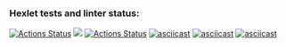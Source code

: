 ### Hexlet tests and linter status:
[![Actions Status](https://github.com/lstepanova3/frontend-project-lvl1/workflows/hexlet-check/badge.svg)](https://github.com/lstepanova3/frontend-project-lvl1/actions)
<a href="https://codeclimate.com/github/codeclimate/codeclimate/maintainability"><img src="https://api.codeclimate.com/v1/badges/a99a88d28ad37a79dbf6/maintainability" /></a>
[![Actions Status](https://github.com/lstepanova3/frontend-project-lvl1/workflows/Node_CI/badge.svg)](https://github.com/lstepanova3/frontend-project-lvl1/actions)
[![asciicast](https://asciinema.org/a/jHypCsb8dw48Xn68NRMgYj8fw.svg)](https://asciinema.org/a/jHypCsb8dw48Xn68NRMgYj8fw)
[![asciicast](https://asciinema.org/a/XRnaFRqBn6hp36mTpr4zBGMWn.svg)](https://asciinema.org/a/XRnaFRqBn6hp36mTpr4zBGMWn)
[![asciicast](https://asciinema.org/a/NU4xeHTNTPV7s369BE1tNPLf8.svg)](https://asciinema.org/a/NU4xeHTNTPV7s369BE1tNPLf8)
